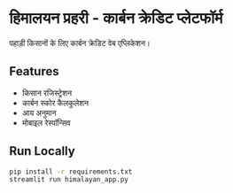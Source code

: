 # हिमालयन प्रहरी - कार्बन क्रेडिट प्लेटफॉर्म

पहाड़ी किसानों के लिए कार्बन क्रेडिट वेब एप्लिकेशन।

## Features
- किसान रजिस्ट्रेशन
- कार्बन स्कोर कैलकुलेशन
- आय अनुमान
- मोबाइल रेस्पॉन्सिव

## Run Locally
```bash
pip install -r requirements.txt
streamlit run himalayan_app.py